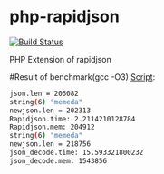 # php-rapidjson

[![Build Status](https://travis-ci.org/RustJason/php-rapidjson.png?branch=master)](https://travis-ci.org/RustJason/php-rapidjson)

PHP Extension of rapidjson

#Result of benchmark(gcc -O3) [Script](https://github.com/RustJason/php-rapidjson/blob/master/benchmark.php):
```bash
json.len = 206082
string(6) "memeda"
newjson.len = 202313
Rapidjson.time: 2.2114210128784
Rapidjson.mem: 204912
string(6) "memeda"
newjson.len = 218756
json_decode.time: 15.593321800232
json_decode.mem: 1543856
```


